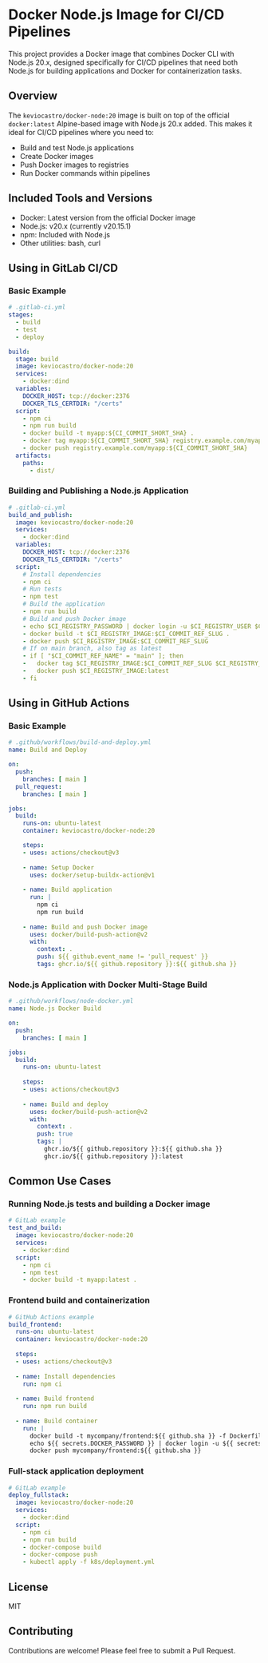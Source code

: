 # Docker Node.js Image for CI/CD Pipelines

This project provides a Docker image that combines Docker CLI with Node.js 20.x, designed specifically for CI/CD pipelines that need both Node.js for building applications and Docker for containerization tasks.

## Overview

The `keviocastro/docker-node:20` image is built on top of the official `docker:latest` Alpine-based image with Node.js 20.x added. This makes it ideal for CI/CD pipelines where you need to:

- Build and test Node.js applications
- Create Docker images
- Push Docker images to registries
- Run Docker commands within pipelines

## Included Tools and Versions

- Docker: Latest version from the official Docker image
- Node.js: v20.x (currently v20.15.1)
- npm: Included with Node.js
- Other utilities: bash, curl

## Using in GitLab CI/CD

### Basic Example

```yaml
# .gitlab-ci.yml
stages:
  - build
  - test
  - deploy

build:
  stage: build
  image: keviocastro/docker-node:20
  services:
    - docker:dind
  variables:
    DOCKER_HOST: tcp://docker:2376
    DOCKER_TLS_CERTDIR: "/certs"
  script:
    - npm ci
    - npm run build
    - docker build -t myapp:${CI_COMMIT_SHORT_SHA} .
    - docker tag myapp:${CI_COMMIT_SHORT_SHA} registry.example.com/myapp:${CI_COMMIT_SHORT_SHA}
    - docker push registry.example.com/myapp:${CI_COMMIT_SHORT_SHA}
  artifacts:
    paths:
      - dist/
```

### Building and Publishing a Node.js Application

```yaml
# .gitlab-ci.yml
build_and_publish:
  image: keviocastro/docker-node:20
  services:
    - docker:dind
  variables:
    DOCKER_HOST: tcp://docker:2376
    DOCKER_TLS_CERTDIR: "/certs"
  script:
    # Install dependencies
    - npm ci
    # Run tests
    - npm test
    # Build the application
    - npm run build
    # Build and push Docker image
    - echo $CI_REGISTRY_PASSWORD | docker login -u $CI_REGISTRY_USER $CI_REGISTRY --password-stdin
    - docker build -t $CI_REGISTRY_IMAGE:$CI_COMMIT_REF_SLUG .
    - docker push $CI_REGISTRY_IMAGE:$CI_COMMIT_REF_SLUG
    # If on main branch, also tag as latest
    - if [ "$CI_COMMIT_REF_NAME" = "main" ]; then
    -   docker tag $CI_REGISTRY_IMAGE:$CI_COMMIT_REF_SLUG $CI_REGISTRY_IMAGE:latest
    -   docker push $CI_REGISTRY_IMAGE:latest
    - fi
```

## Using in GitHub Actions

### Basic Example

```yaml
# .github/workflows/build-and-deploy.yml
name: Build and Deploy

on:
  push:
    branches: [ main ]
  pull_request:
    branches: [ main ]

jobs:
  build:
    runs-on: ubuntu-latest
    container: keviocastro/docker-node:20

    steps:
    - uses: actions/checkout@v3
    
    - name: Setup Docker
      uses: docker/setup-buildx-action@v1
      
    - name: Build application
      run: |
        npm ci
        npm run build
        
    - name: Build and push Docker image
      uses: docker/build-push-action@v2
      with:
        context: .
        push: ${{ github.event_name != 'pull_request' }}
        tags: ghcr.io/${{ github.repository }}:${{ github.sha }}
```

### Node.js Application with Docker Multi-Stage Build

```yaml
# .github/workflows/node-docker.yml
name: Node.js Docker Build

on:
  push:
    branches: [ main ]

jobs:
  build:
    runs-on: ubuntu-latest
    
    steps:
    - uses: actions/checkout@v3
    
    - name: Build and deploy
      uses: docker/build-push-action@v2
      with:
        context: .
        push: true
        tags: |
          ghcr.io/${{ github.repository }}:${{ github.sha }}
          ghcr.io/${{ github.repository }}:latest
```

## Common Use Cases

### Running Node.js tests and building a Docker image

```yaml
# GitLab example
test_and_build:
  image: keviocastro/docker-node:20
  services:
    - docker:dind
  script:
    - npm ci
    - npm test
    - docker build -t myapp:latest .
```

### Frontend build and containerization

```yaml
# GitHub Actions example
build_frontend:
  runs-on: ubuntu-latest
  container: keviocastro/docker-node:20
  
  steps:
  - uses: actions/checkout@v3
  
  - name: Install dependencies
    run: npm ci
    
  - name: Build frontend
    run: npm run build
    
  - name: Build container
    run: |
      docker build -t mycompany/frontend:${{ github.sha }} -f Dockerfile.prod .
      echo ${{ secrets.DOCKER_PASSWORD }} | docker login -u ${{ secrets.DOCKER_USERNAME }} --password-stdin
      docker push mycompany/frontend:${{ github.sha }}
```

### Full-stack application deployment

```yaml
# GitLab example
deploy_fullstack:
  image: keviocastro/docker-node:20
  services:
    - docker:dind
  script:
    - npm ci
    - npm run build
    - docker-compose build
    - docker-compose push
    - kubectl apply -f k8s/deployment.yml
```

## License

MIT

## Contributing

Contributions are welcome! Please feel free to submit a Pull Request.
